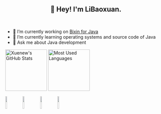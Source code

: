 <!-- | ![Anurag's GitHub stats](https://github-readme-stats-git-masterrstaa-rickstaa.vercel.app/api?username=LiBaoxuan-Neil&show_icons=true) | [![Top Langs](https://github-readme-stats-git-masterrstaa-rickstaa.vercel.app/api/top-langs/?username=LiBaoxuan-Neil&hide=javascript,html,css)](https://github.com/anuraghazra/github-readme-stats) |
| ------------------------------------------------------------ | ------------------------------------------------------------ | -->

 

<!--
**LiBaoxuan-Neil/LiBaoxuan-Neil** is a ✨ _special_ ✨ repository because its `README.md` (this file) appears on your GitHub profile.

Here are some ideas to get you started:

- 🔭 I’m currently working on ...
- 🌱 I’m currently learning ...
- 👯 I’m looking to collaborate on ...
- 🤔 I’m looking for help with ...
- 💬 Ask me about ...
- 📫 How to reach me: ...
- 😄 Pronouns: ...
- ⚡ Fun fact: ...
-->
<h2 align="center">👋 Hey! I'm LiBaoxuan. </h2>
<br />

- 🔭 I’m currently working on [Bixin for Java](https://www.bxapp.cn/#/)
- 🌱 I’m currently learning operating systems and source code of Java
- 💬 Ask me about Java development

<img height="130px" src="https://github-readme-stats.vercel.app/api?username=LiBaoxuan-Neil&hide_title=true&show_icons=true&hide=issues&include_all_commits=true&count_private=true&theme=graywhite&hide_border=true&bg_color=45,ff7979,ffd479,fffc79,73fa79" alt="Xuenew's GitHub Stats"> <img height="130px" src="https://github-readme-stats.vercel.app/api/top-langs?username=LiBaoxuan-Neil&hide_title=true&layout=compact&theme=graywhite&hide_border=true&bg_color=45,fffc79,73fa79,75f0db" alt="Most Used Languages">

<code><img width="10%" src="https://www.vectorlogo.zone/logos/java/java-ar21.svg"></code>
<code><img width="10%" src="https://www.vectorlogo.zone/logos/apache_maven/apache_maven-ar21.svg"></code>
<code><img width="10%" src="https://www.vectorlogo.zone/logos/springio/springio-ar21.svg"></code>
<code><img width="10%" src="https://www.vectorlogo.zone/logos/mysql/mysql-ar21.svg"></code>
